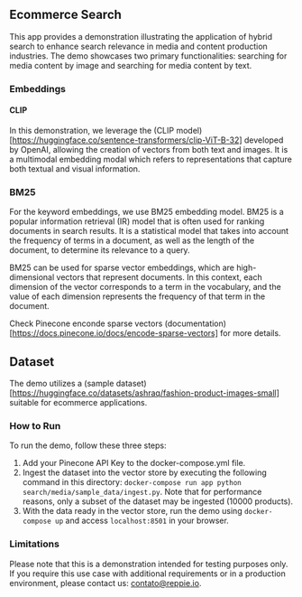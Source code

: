 ## Ecommerce Search

This app provides a demonstration illustrating the application of hybrid search to enhance search relevance in media and content production industries. The demo showcases two primary functionalities: searching for media content by image and searching for media content by text.

### Embeddings

#### CLIP
 In this demonstration, we leverage the (CLIP model)[https://huggingface.co/sentence-transformers/clip-ViT-B-32] developed by OpenAI, allowing the creation of vectors from both text and images. It is a multimodal embedding modal which refers to representations that capture both textual and visual information.

### BM25

For the keyword embeddings, we use BM25 embedding model. BM25 is a popular information retrieval (IR) model that is often used for ranking documents in search results. It is a statistical model that takes into account the frequency of terms in a document, as well as the length of the document, to determine its relevance to a query.

BM25 can be used for sparse vector embeddings, which are high-dimensional vectors that represent documents. In this context, each dimension of the vector corresponds to a term in the vocabulary, and the value of each dimension represents the frequency of that term in the document.

Check Pinecone enconde sparse vectors (documentation)[https://docs.pinecone.io/docs/encode-sparse-vectors] for more details.

## Dataset
The demo utilizes a (sample dataset)[https://huggingface.co/datasets/ashraq/fashion-product-images-small] suitable for ecommerce applications.

### How to Run
To run the demo, follow these three steps:

1. Add your Pinecone API Key to the docker-compose.yml file.
2. Ingest the dataset into the vector store by executing the following command in this directory: `docker-compose run app python search/media/sample_data/ingest.py`. Note that for performance reasons, only a subset of the dataset may be ingested (10000 products).
3. With the data ready in the vector store, run the demo using `docker-compose up` and access `localhost:8501` in your browser.

### Limitations
Please note that this is a demonstration intended for testing purposes only. If you require this use case with additional requirements or in a production environment, please contact us: contato@reppie.io.
